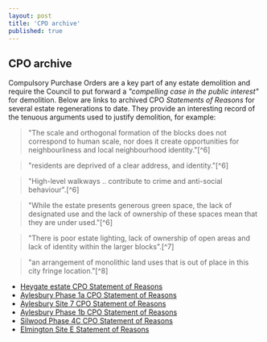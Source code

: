 ```yaml
---
layout: post
title: 'CPO archive'
published: true
---
```

## CPO archive
Compulsory Purchase Orders are a key part of any estate demolition and require the Council to put forward a _"compelling case in the public interest"_ for demolition. Below are links to archived CPO _Statements of Reasons_ for several estate regenerations to date. They provide an interesting record of the tenuous arguments used to justify demolition, for example: 

>"The scale and orthogonal formation of the blocks does not correspond to human scale, nor does it create opportunities for neighbourliness and local neighbourhood identity."[^6]

>"residents are deprived of a clear address, and identity."[^6]

>"High-level walkways .. contribute to crime and anti-social behaviour".[^6]

>"While the estate presents generous green space, the lack of designated use and the lack of ownership of these spaces mean that they are under used."[^6]

>"There is poor estate lighting, lack of ownership of open areas and lack of identity within the larger blocks".[^7]

>"an arrangement of monolithic land uses that is out of place in this city fringe location."[^8]

 * [Heygate estate CPO Statement of Reasons](/img/SoR.pdf)
 * [Aylesbury Phase 1a CPO Statement of Reasons](/img/sor1a.pdf)
 * [Aylesbury Site 7 CPO Statement of Reasons](http://heygatewashome.org/img/WolvertonCPO.pdf)
 * [Aylesbury Phase 1b CPO Statement of Reasons](/img/STATEMENTOFCASE.pdf)
 * [Silwood Phase 4C CPO Statement of Reasons](/img/Silwood_Estate.pdf)
 * [Elmington Site E Statement of Reasons](/img/ElmingtonSiteE_SOR.pdf)
